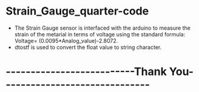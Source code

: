 # Strain_Gauge_quarter-code
* The Strain Gauge sensor is interfaced with the arduino to measure the strain of the metarial in terms of voltage using the 
standard formula: Voltage= (0.0095*Analog_value)-2.8072. 
* dtostf is used to convert the float value to string character.

# --------------------------Thank You------------------------------
